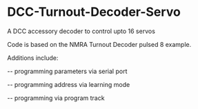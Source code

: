 # DCC-Turnout-Decoder-Servo

A DCC accessory decoder to control upto 16 servos

Code is based on the NMRA Turnout Decoder pulsed 8 example.

Additions include:

-- programming parameters via serial port

-- programming address via learning mode

-- programming via program track



